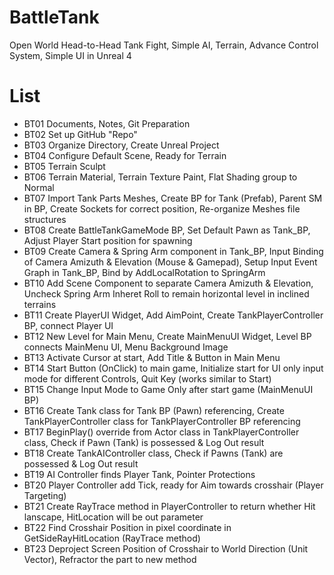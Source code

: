 # BattleTank
Open World Head-to-Head Tank Fight, Simple AI, Terrain, Advance Control System, Simple UI in Unreal 4

# List
* BT01 Documents, Notes, Git Preparation
* BT02 Set up GitHub "Repo"
* BT03 Organize Directory, Create Unreal Project
* BT04 Configure Default Scene, Ready for Terrain
* BT05 Terrain Sculpt
* BT06 Terrain Material, Terrain Texture Paint, Flat Shading group to Normal
* BT07 Import Tank Parts Meshes, Create BP for Tank (Prefab), Parent SM in BP, Create Sockets for correct position, Re-organize Meshes file structures
* BT08 Create BattleTankGameMode BP, Set Default Pawn as Tank_BP, Adjust Player Start position for spawning
* BT09 Create Camera & Spring Arm component in Tank_BP, 
    Input Binding of Camera Amizuth & Elevation (Mouse & Gamepad),
    Setup Input Event Graph in Tank_BP, Bind by AddLocalRotation to SpringArm
* BT10 Add Scene Component to separate Camera Amizuth & Elevation, Uncheck Spring Arm Inheret Roll to remain horizontal level in inclined terrains
* BT11 Create PlayerUI Widget, Add AimPoint, Create TankPlayerController BP, connect Player UI
* BT12 New Level for Main Menu, Create MainMenuUI Widget, Level BP connects MainMenu UI, Menu Background Image 
* BT13 Activate Cursor at start, Add Title & Button in Main Menu
* BT14 Start Button (OnClick) to main game, 
    Initialize start for UI only input mode for different Controls,
    Quit Key (works similar to Start)
* BT15 Change Input Mode to Game Only after start game (MainMenuUI BP)
* BT16 Create Tank class for Tank BP (Pawn) referencing, Create TankPlayerController class for TankPlayerController BP referencing
* BT17 BeginPlay() override from Actor class in TankPlayerController class,
    Check if Pawn (Tank) is possessed & Log Out result 
* BT18 Create TankAIController class, Check if Pawns (Tank) are possessed & Log Out result 
* BT19 AI Controller finds Player Tank, Pointer Protections 
* BT20 Player Controller add Tick, ready for Aim towards crosshair (Player Targeting) 
* BT21 Create RayTrace method in PlayerController to return whether Hit lanscape, HitLocation will be out parameter 
* BT22 Find Crosshair Position in pixel coordinate in GetSideRayHitLocation (RayTrace method)
* BT23 Deproject Screen Position of Crosshair to World Direction (Unit Vector), Refractor the part to new method
